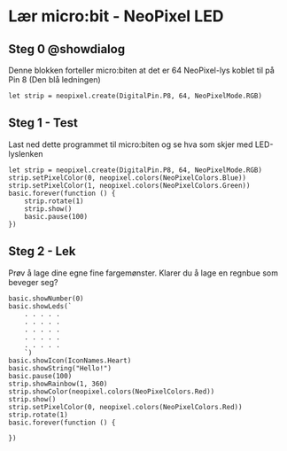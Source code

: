 #  Lær micro:bit - NeoPixel LED

## Steg 0 @showdialog
Denne blokken forteller micro:biten at det er 64 NeoPixel-lys koblet til på Pin 8 (Den blå ledningen)
```blocks
let strip = neopixel.create(DigitalPin.P8, 64, NeoPixelMode.RGB)
```


## Steg 1 - Test

Last ned dette programmet til micro:biten og se hva som skjer med LED-lyslenken

```template
let strip = neopixel.create(DigitalPin.P8, 64, NeoPixelMode.RGB)
strip.setPixelColor(0, neopixel.colors(NeoPixelColors.Blue))
strip.setPixelColor(1, neopixel.colors(NeoPixelColors.Green))
basic.forever(function () {
    strip.rotate(1)
    strip.show()
    basic.pause(100)
})
```

## Steg 2 - Lek
Prøv å lage dine egne fine fargemønster. Klarer du å lage en regnbue som beveger seg?


```ghost
basic.showNumber(0)
basic.showLeds(`
    . . . . .
    . . . . .
    . . . . .
    . . . . .
    . . . . .
    `)
basic.showIcon(IconNames.Heart)
basic.showString("Hello!")
basic.pause(100)
strip.showRainbow(1, 360)
strip.showColor(neopixel.colors(NeoPixelColors.Red))
strip.show()
strip.setPixelColor(0, neopixel.colors(NeoPixelColors.Red))
strip.rotate(1)
basic.forever(function () {
	
})


```
